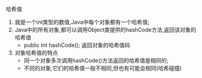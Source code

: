 哈希值
1. 就是一个int类型的数值,Java中每个对象都有一个哈希值;
2. Java中的所有对象,都可以调用Object类提供的hashCode方法,返回该对象的哈希值
    - public int hashCode(); 返回对象的哈希值码
3. 对象哈希值的特点
    - 同一个对象多次调用hashCode()方法返回的哈希值是相同的;
    - 不同的对象,它们的哈希值一般不相同,但也有可能会相同(哈希碰撞)

